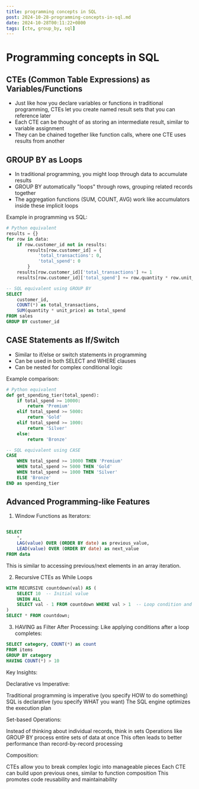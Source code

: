 ```yaml
---
title: programming concepts in SQL
post: 2024-10-28-programming-concepts-in-sql.md
date: 2024-10-28T00:11:22+0800
tags: [cte, group_by, sql]
---
```

# Programming concepts in SQL

## CTEs (Common Table Expressions) as Variables/Functions

- Just like how you declare variables or functions in traditional programming, CTEs let you create named result sets that you can reference later
- Each CTE can be thought of as storing an intermediate result, similar to variable assignment
- They can be chained together like function calls, where one CTE uses results from another

## GROUP BY as Loops

- In traditional programming, you might loop through data to accumulate results
- GROUP BY automatically "loops" through rows, grouping related records together
- The aggregation functions (SUM, COUNT, AVG) work like accumulators inside these implicit loops

Example in programming vs SQL:

```python
# Python equivalent
results = {}
for row in data:
    if row.customer_id not in results:
        results[row.customer_id] = {
            'total_transactions': 0,
            'total_spend': 0
        }
    results[row.customer_id]['total_transactions'] += 1
    results[row.customer_id]['total_spend'] += row.quantity * row.unit_price
```

```sql
-- SQL equivalent using GROUP BY
SELECT 
    customer_id,
    COUNT(*) as total_transactions,
    SUM(quantity * unit_price) as total_spend
FROM sales
GROUP BY customer_id
```

## CASE Statements as If/Switch
- Similar to if/else or switch statements in programming
- Can be used in both SELECT and WHERE clauses
- Can be nested for complex conditional logic

Example comparison:

```python
# Python equivalent
def get_spending_tier(total_spend):
    if total_spend >= 10000:
        return 'Premium'
    elif total_spend >= 5000:
        return 'Gold'
    elif total_spend >= 1000:
        return 'Silver'
    else:
        return 'Bronze'
```

```sql
-- SQL equivalent using CASE
CASE 
    WHEN total_spend >= 10000 THEN 'Premium'
    WHEN total_spend >= 5000 THEN 'Gold'
    WHEN total_spend >= 1000 THEN 'Silver'
    ELSE 'Bronze'
END as spending_tier
```

## Advanced Programming-like Features
1. Window Functions as Iterators:

```sql

SELECT 
    *,
    LAG(value) OVER (ORDER BY date) as previous_value,
    LEAD(value) OVER (ORDER BY date) as next_value
FROM data
```

This is similar to accessing previous/next elements in an array iteration.

2. Recursive CTEs as While Loops

```sql
WITH RECURSIVE countdown(val) AS (
    SELECT 10  -- Initial value
    UNION ALL
    SELECT val - 1 FROM countdown WHERE val > 1  -- Loop condition and iteration
)
SELECT * FROM countdown;
```

3. HAVING as Filter After Processing: Like applying conditions after a loop completes:

```sql
SELECT category, COUNT(*) as count
FROM items
GROUP BY category
HAVING COUNT(*) > 10
```

Key Insights:

Declarative vs Imperative:

Traditional programming is imperative (you specify HOW to do something)
SQL is declarative (you specify WHAT you want)
The SQL engine optimizes the execution plan

Set-based Operations:

Instead of thinking about individual records, think in sets
Operations like GROUP BY process entire sets of data at once
This often leads to better performance than record-by-record processing

Composition:

CTEs allow you to break complex logic into manageable pieces
Each CTE can build upon previous ones, similar to function composition
This promotes code reusability and maintainability